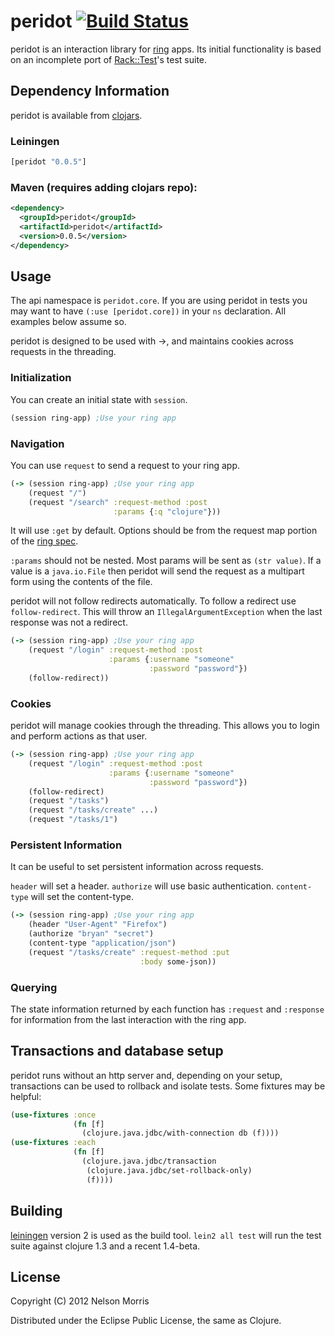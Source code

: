 # peridot [![Build Status](https://secure.travis-ci.org/xeqi/peridot.png)](http://travis-ci.org/xeqi/peridot)

peridot is an interaction library for [ring](https://github.com/mmcgrana/ring) apps. Its initial functionality is based on an incomplete port of [Rack::Test](https://github.com/brynary/rack-test)'s test suite.

## Dependency Information

peridot is available from [clojars](http://clojars.org).

### Leiningen
```clojure
[peridot "0.0.5"]
```

### Maven (requires adding clojars repo):

```xml
<dependency>
  <groupId>peridot</groupId>
  <artifactId>peridot</artifactId>
  <version>0.0.5</version>
</dependency>
```

## Usage

The api namespace is ```peridot.core```.  If you are using peridot in tests you may want to have ```(:use [peridot.core])``` in your ```ns``` declaration.  All examples below assume so.

peridot is designed to be used with ->, and maintains cookies across requests in the threading.

### Initialization

You can create an initial state with ```session```.

```clojure
(session ring-app) ;Use your ring app
```

### Navigation

You can use ```request``` to send a request to your ring app.

```clojure
(-> (session ring-app) ;Use your ring app
    (request "/")
    (request "/search" :request-method :post
                       :params {:q "clojure"}))
```

It will use ```:get``` by default.  Options should be from the request map portion of the [ring spec](https://github.com/mmcgrana/ring/blob/master/SPEC).

```:params``` should not be nested. Most params will be sent as ```(str value)```. If a value is a ```java.io.File``` then peridot will send the request as a multipart form using the contents of the file.

peridot will not follow redirects automatically.  To follow a redirect use ```follow-redirect```.  This will throw an ```IllegalArgumentException``` when the last response was not a redirect.

```clojure
(-> (session ring-app) ;Use your ring app
    (request "/login" :request-method :post
                      :params {:username "someone"
                               :password "password"})
    (follow-redirect))
```

### Cookies

peridot will manage cookies through the threading.  This allows you to login and perform actions as that user.

```clojure
(-> (session ring-app) ;Use your ring app
    (request "/login" :request-method :post
                      :params {:username "someone"
                               :password "password"})
    (follow-redirect)
    (request "/tasks")
    (request "/tasks/create" ...)
    (request "/tasks/1")
```

### Persistent Information

It can be useful to set persistent information across requests.

```header``` will set a header.
```authorize``` will use basic authentication.
```content-type``` will set the content-type.

```clojure
(-> (session ring-app) ;Use your ring app
    (header "User-Agent" "Firefox")
    (authorize "bryan" "secret")
    (content-type "application/json")
    (request "/tasks/create" :request-method :put
                             :body some-json))
```

### Querying

The state information returned by each function has ```:request``` and ```:response``` for information from the last interaction with the ring app.

## Transactions and database setup

peridot runs without an http server and, depending on your setup, transactions can be used to rollback and isolate tests.  Some fixtures may be helpful:

```clojure
(use-fixtures :once
              (fn [f]
                (clojure.java.jdbc/with-connection db (f))))
(use-fixtures :each
              (fn [f]
                (clojure.java.jdbc/transaction
                 (clojure.java.jdbc/set-rollback-only)
                 (f))))
```

## Building

[leiningen](https://github.com/technomancy/leiningen) version 2 is used as the build tool.  ```lein2 all test``` will run the test suite against clojure 1.3 and a recent 1.4-beta.

## License

Copyright (C) 2012 Nelson Morris

Distributed under the Eclipse Public License, the same as Clojure.
